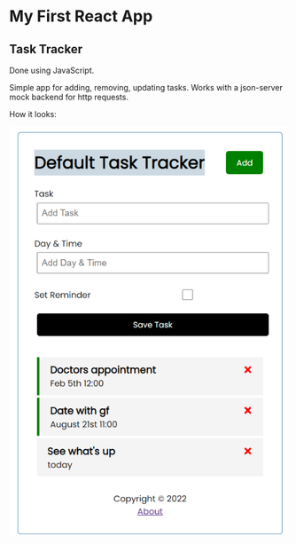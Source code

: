 # My First React App
## Task Tracker

Done using JavaScript. 
<p>Simple app for adding, removing, updating tasks. Works with a json-server mock backend for http requests.
<p>
How it looks:
<p>

![img.png](img.png)